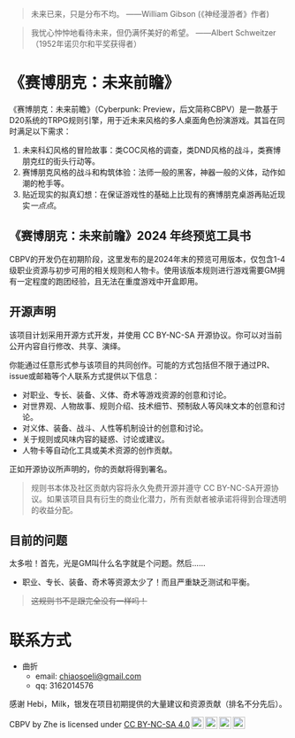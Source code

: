 > 未来已来，只是分布不均。
> 				——William Gibson (《神经漫游者》作者)

> 我忧心忡忡地看待未来，但仍满怀美好的希望。
> 				——Albert Schweitzer（1952年诺贝尔和平奖获得者）

# 《赛博朋克：未来前瞻》
《赛博朋克：未来前瞻》（Cyberpunk: Preview，后文简称CBPV）是一款基于D20系统的TRPG规则引擎，用于近未来风格的多人桌面角色扮演游戏。其旨在同时满足以下需求：
1. 未来科幻风格的冒险故事：类COC风格的调查，类DND风格的战斗，类赛博朋克红的街头行动等。
2. 赛博朋克风格的战斗和构筑体验：法师一般的黑客，神器一般的义体，动作如潮的枪手等。
3. 贴近现实的拟真幻想：在保证游戏性的基础上比现有的赛博朋克桌游再贴近现实*一点点*。

## 《赛博朋克：未来前瞻》2024 年终预览工具书
CBPV的开发仍在初期阶段，这里发布的是2024年末的预览可用版本，仅包含1-4级职业资源与初步可用的相关规则和人物卡。使用该版本规则进行游戏需要GM拥有一定程度的跑团经验，且无法在重度游戏中开盒即用。

## 开源声明
该项目计划采用开源方式开发，并使用 CC BY-NC-SA 开源协议。你可以对当前公开内容自行修改、共享、演绎。

你能通过任意形式参与该项目的共同创作。可能的方式包括但不限于通过PR、issue或邮箱等个人联系方式提供以下信息：
- 对职业、专长、装备、义体、奇术等游戏资源的创意和讨论。
- 对世界观、人物故事、规则介绍、技术细节、预制敌人等风味文本的创意和讨论。
- 对义体、装备、战斗、人性等机制设计的创意和讨论。
- 关于规则或风味内容的疑惑、讨论或建议。
- 人物卡等自动化工具或美术资源的创作贡献。

正如开源协议所声明的，你的贡献将得到署名。
>规则书本体及社区贡献内容将永久免费开源并遵守 CC BY-NC-SA开源协议。如果该项目具有衍生的商业化潜力，所有贡献者被承诺将得到合理透明的收益分配。

## 目前的问题
太多啦！首先，光是GM叫什么名字就是个问题。然后……
- 职业、专长、装备、奇术等资源太少了！而且严重缺乏测试和平衡。
> ~~这规则书不是跟完全没有一样吗！~~

# 联系方式
- 曲折
	- email: chiaosoeli@gmail.com
	- qq: 3162014576

感谢 Hebi，Milk，银发在项目初期提供的大量建议和资源贡献（排名不分先后）。

<p xmlns:cc="http://creativecommons.org/ns#" xmlns:dct="http://purl.org/dc/terms/"><span property="dct:title">CBPV</span> by <span property="cc:attributionName">Zhe</span> is licensed under <a href="https://creativecommons.org/licenses/by-nc-sa/4.0/?ref=chooser-v1" target="_blank" rel="license noopener noreferrer" style="display:inline-block;">CC BY-NC-SA 4.0<img style="height:22px!important;margin-left:3px;vertical-align:text-bottom;" src="https://mirrors.creativecommons.org/presskit/icons/cc.svg?ref=chooser-v1" alt=""><img style="height:22px!important;margin-left:3px;vertical-align:text-bottom;" src="https://mirrors.creativecommons.org/presskit/icons/by.svg?ref=chooser-v1" alt=""><img style="height:22px!important;margin-left:3px;vertical-align:text-bottom;" src="https://mirrors.creativecommons.org/presskit/icons/nc.svg?ref=chooser-v1" alt=""><img style="height:22px!important;margin-left:3px;vertical-align:text-bottom;" src="https://mirrors.creativecommons.org/presskit/icons/sa.svg?ref=chooser-v1" alt=""></a></p>

